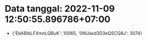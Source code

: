 # Data tanggal: 2022-11-09 12:50:55.896786+07:00

* {'EbABibLFXmnLQBuK': 10065, '0NUasd3D3eQSCQ8J': 3074}
